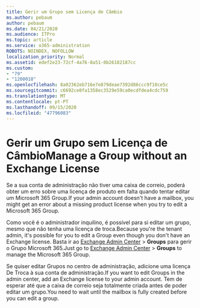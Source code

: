 ```yaml
---
title: Gerir um Grupo sem Licença de Câmbio
ms.author: pebaum
author: pebaum
ms.date: 04/21/2020
ms.audience: ITPro
ms.topic: article
ms.service: o365-administration
ROBOTS: NOINDEX, NOFOLLOW
localization_priority: Normal
ms.assetid: edef2e23-72cf-4a76-8a51-0b26182187cc
ms.custom:
- "79"
- "1200018"
ms.openlocfilehash: 8a02362eb716e7e879deae7392d86ccc9f10ce5c
ms.sourcegitcommit: c6692ce0fa1358ec3529e59ca0ecdfdea4cdc759
ms.translationtype: MT
ms.contentlocale: pt-PT
ms.lasthandoff: 09/15/2020
ms.locfileid: "47796083"
---
```

# <a name="manage-a-group-without-an-exchange-license"></a><span data-ttu-id="1b28e-102">Gerir um Grupo sem Licença de Câmbio</span><span class="sxs-lookup"><span data-stu-id="1b28e-102">Manage a Group without an Exchange License</span></span>

<span data-ttu-id="1b28e-103">Se a sua conta de administração não tiver uma caixa de correio, poderá obter um erro sobre uma licença de produto em falta quando tentar editar um Microsoft 365 Group.</span><span class="sxs-lookup"><span data-stu-id="1b28e-103">If your admin account doesn't have a mailbox, you might get an error about a missing product license when you try to edit a Microsoft 365 Group.</span></span>
  
<span data-ttu-id="1b28e-104">Como você é o administrador inquilino, é possível para si editar um grupo, mesmo que não tenha uma licença de troca.</span><span class="sxs-lookup"><span data-stu-id="1b28e-104">Because you're the tenant admin, it's possible for you to edit a Group even though you don't have an Exchange license.</span></span> <span data-ttu-id="1b28e-105">Basta ir ao [Exchange Admin Center](https://outlook.office365.com/ecp.aspx) \> **Groups** para gerir o Grupo Microsoft 365.</span><span class="sxs-lookup"><span data-stu-id="1b28e-105">Just go to [Exchange Admin Center](https://outlook.office365.com/ecp.aspx) \> **Groups** to manage the Microsoft 365 Group.</span></span>
  
<span data-ttu-id="1b28e-106">Se quiser editar Grupos no centro de administração, adicione uma licença De Troca à sua conta de administração.</span><span class="sxs-lookup"><span data-stu-id="1b28e-106">If you want to edit Groups in the admin center, add an Exchange license to your admin account.</span></span> <span data-ttu-id="1b28e-107">Tem de esperar até que a caixa de correio seja totalmente criada antes de poder editar um grupo.</span><span class="sxs-lookup"><span data-stu-id="1b28e-107">You need to wait until the mailbox is fully created before you can edit a group.</span></span>
  